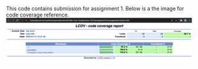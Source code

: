 This code contains submission for assignment 1.
Below is a the image for code coverage reference.
![code coverage](https://github.com/piyushmalviya13/Flutter-Dart-Assignments-2022/blob/assignment3/assignment1/code-coverage.png)
